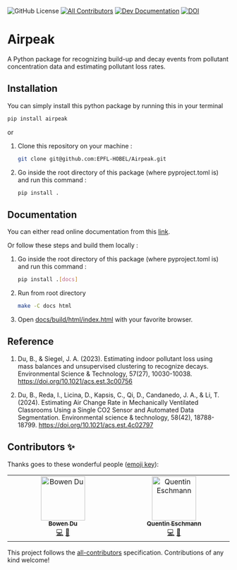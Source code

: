 ![GitHub License](https://img.shields.io/github/license/EPFL-HOBEL/Airpeak) <!-- ALL-CONTRIBUTORS-BADGE:START - Do not remove or modify this section -->[![All Contributors](https://img.shields.io/badge/all_contributors-2-orange.svg?style=flat-square)](#contributors-)<!-- ALL-CONTRIBUTORS-BADGE:END --> [![Dev Documentation](https://img.shields.io/badge/docs-dev-blue.svg)](https://epfl-hobel.github.io/Airpeak) [![DOI](https://zenodo.org/badge/DOI/10.5281/zenodo.15745122.svg)](https://doi.org/10.5281/zenodo.15745122)

# Airpeak
A Python package for recognizing build-up and decay events from pollutant concentration data and estimating pollutant loss rates.

## Installation

You can simply install this python package by running this in your terminal

```bash
pip install airpeak
```

or

1. Clone this repository on your machine :
   ```bash
   git clone git@github.com:EPFL-HOBEL/Airpeak.git
   ```


2. Go inside the root directory of this package (where pyproject.toml is) and run this command :

   ```bash
   pip install .
   ```

## Documentation
You can either read online documentation from this [link](https://epfl-hobel.github.io/Airpeak/).

Or follow these steps and build them locally :

1. Go inside the root directory of this package (where pyproject.toml is) and run this command :
   ```bash
   pip install .[docs]
   ```
2. Run from root directory
    ```bash
    make -C docs html
    ```

3. Open [docs/build/html/index.html](docs/build/html/index.html) with your favorite browser.

## Reference
1. Du, B., & Siegel, J. A. (2023). Estimating indoor pollutant loss using mass balances and unsupervised clustering to recognize decays. Environmental Science & Technology, 57(27), 10030-10038. https://doi.org/10.1021/acs.est.3c00756

2. Du, B., Reda, I., Licina, D., Kapsis, C., Qi, D., Candanedo, J. A., & Li, T. (2024). Estimating Air Change Rate in Mechanically Ventilated Classrooms Using a Single CO2 Sensor and Automated Data Segmentation. Environmental science & technology, 58(42), 18788-18799. https://doi.org/10.1021/acs.est.4c02797

## Contributors ✨

Thanks goes to these wonderful people ([emoji key](https://allcontributors.org/docs/en/emoji-key)):

<!-- ALL-CONTRIBUTORS-LIST:START - Do not remove or modify this section -->
<!-- prettier-ignore-start -->
<!-- markdownlint-disable -->
<table>
  <tbody>
    <tr>
      <td align="center" valign="top" width="14.28%"><a href="https://github.com/Botato12"><img src="https://avatars.githubusercontent.com/u/46970733?v=4?s=100" width="100px;" alt="Bowen Du"/><br /><sub><b>Bowen Du</b></sub></a><br /><a href="https://github.com/EPFL-HOBEL/Airpeak/commits?author=Botato12" title="Code">💻</a> <a href="#data-Botato12" title="Data">🔣</a></td>
      <td align="center" valign="top" width="14.28%"><a href="https://github.com/QuentinEschmann"><img src="https://avatars.githubusercontent.com/u/86717822?v=4?s=100" width="100px;" alt="Quentin Eschmann"/><br /><sub><b>Quentin Eschmann</b></sub></a><br /><a href="https://github.com/EPFL-HOBEL/Airpeak/commits?author=QuentinEschmann" title="Code">💻</a> <a href="https://github.com/EPFL-HOBEL/Airpeak/commits?author=QuentinEschmann" title="Documentation">📖</a></td>
    </tr>
  </tbody>
</table>

<!-- markdownlint-restore -->
<!-- prettier-ignore-end -->

<!-- ALL-CONTRIBUTORS-LIST:END -->

This project follows the [all-contributors](https://github.com/all-contributors/all-contributors) specification. Contributions of any kind welcome!
